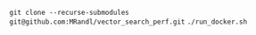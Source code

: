 
```git clone --recurse-submodules git@github.com:MRandl/vector_search_perf.git```
```./run_docker.sh```

